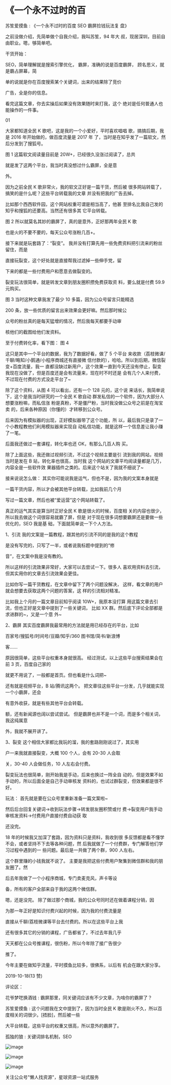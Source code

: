 # 《一个永不过时的百

苏笙爱摸鱼 : 《一个永不过时的百度 SEO 霸屏捡钱玩法复 盘》

之前没做介绍，先简单做个自我介绍，我叫苏笙，94 年大 叔，现居深圳，目前自由职业。嗯，够简单吧。

干货开始：

SEO，简单理解就是搜索引擎优化， 霸屏，准确的说是百度霸屏， 顾名思义，就是霸占屏幕，简

单的说就是你在百度搜索某个关键词，出来的结果除了竞价

广告，全是你的信息。

看完这篇文章，你去实操后如果没有效果随时来打我，这个 绝对是任何普通人也能操作的一件事。

01

大家都知道全民 K 歌吧，这是我的一个小爱好，平时喜欢唱唱 歌，搞搞后期，我是 2016 年开始做的，做百度流量是 2017 年 了，当时是在知乎发了一篇软文，然后分发到了搜狐号。

图 1 这篇软文阅读量目前是 20W+，已经很久没涨过阅读了，总共

就是发了这两个平台，我当时真没想过什么霸屏，全是意

外。

因为之前全民 K 歌非常火，我的软文正好是一篇干货，然后被 很多网站转载了，搞笑的是什么呢？这些平台转载我的文章 并没有把我的广告去掉。

比如那个西西软件园，这个网站权重可谓是相当高了，他甚 至排名比我自己发的知乎和搜狐的还要高。当然还有很多其 它平台转载。

图 2 所以就莫名其妙的霸屏了，真的是意外，正好那两年全民 K 歌

也是火的不要不要的，每天公众号涨粉几百+。

接下来就是玩套路了：“裂变”。 我并没有打算先用一些免费资料把引流来的粉丝留住，而是

直接玩裂变，这个好处就是直接帮我过滤掉一些伸手党，留

下来的都是一些付费用户和愿意去做裂变的。

裂变玩法很简单，就是转发文章到朋友圈积攒免费获取资 料，要么就是付费 59.9 元购买。

图 3 当时这种文章我发了最少 10 多篇，因为公众号留言只能精选

200 条，放一些优质的留言出来效果会更好嘛。然后那时候公

众号的粉丝真的是每天猛增的情况，然后我每天都要手动审

核他们的截图给他们发资料。

至于付费转化率，看下图： 图 4

这只是其中一个平台的数据，我为了数据好看，做了 5 个平台 来收款（荔枝微课/千聊/略知/小鹅通/小程序商城还有直接微 信付款的），哈哈。所以到后期，微信裂变+百度流量，我一 直都没缺过新用户，这个效果一直到今天还没有停止，裂变 我现在没做了，但是百度还是会有流量来，现在时不时还是 会有几个人来付费，不过现在付费的方式没走平台了~

除了这个资料，从图 4 可以看出，还有一个 128 元的，这个说 来话长，我简单说下，这个是我当时研究的一个全民 K 歌自动 群发私信的一个软件，因为大部分人想要涨粉嘛，而私信涨 粉是真粉，不是僵尸粉，当时我没做公众号之前是在淘宝卖 的，后来各种原因（你懂的）才转移到公众号。

后来因为有模拟器的出现，正好模拟器带了这个功能，所 以，最后我只是录了一个小教程教他们利用模拟器来实现自 动私信功能，就是这样一个信息差让我小赚了一笔。

后面我还做过一套课程，转化率也还 OK，有那么几百人购 买。

除了上面这些，我还做过视频引流，不过这个视频主要是引 流到我的网站，视频当时是发在 B 站，转化率也很高，当时我 这个网站的文章平均阅读量都是几万，内容全是一些软件效 果器插件之类的。后来这个站关了我就不细说了~

接来说说怎么做： 其实你可能说我是运气，但也不是，因为我的文案本身就是

一篇干货内容，所以才会被其他平台转载，比如我前几个月

写过一篇文章，然后也被“爱运营”这个网站转载了。

真正的运气其实是算当时正好全民 K 歌是很火的时候，百度相 关的内容也很少，所以我去做这个词很容易就霸了屏，但是 对于现在很多词想要霸屏还是要做一些优化的，SEO 我是基 础，下面就简单说一下个人方法。

1、引流 我的文案是一篇教程，跟其他的引流不同的是我的这个教程

是没有写完的，只写了一半，或者说我标题中提到的“修

音”，在文案中我是没有教的。

所以这样的引流效果非常好，大家可以去尝试一下。很多人 喜欢用资料去引流，但其实用你的文章去引流效果会更佳。

比如你写一篇干货教程，在文章中留下了两个问题没解决， 这样，看文章的用户就会想要去获取这两个问题的答案，这 样的引流相对精准。

比如我上个月的一篇文章目前知乎阅读 10W+，我原本没打算 用这篇文章去引流，但也正好是文章中提到了一些关键词， 比如 XX 群。然后底下评论全部都是求进群的~，又是一个意 外~

2、霸屏 其实百度霸屏我最常用的方法就是用已经存在的平台，比如

百家号/搜狐号/时间号/豆瓣/知乎/360 图书馆/简书/新浪博

客……

原因很简单，这些平台权重本身就很高。 经过测试，以上这些平台搜索结果会在前 3 页，百度自己家的

就更不用说了，一般都是首页。但也看是什么词把~

还有就是视频平台，B 站/腾讯这两个。 把文章往这些平台一分发，几乎就能实现一个小霸屏，还会

有意外收获，就是有些其他平台会转载。

额，还有新闻源也阔以尝试尝试。 但是霸屏也并不是一个词，而是多个相关词，我这纯属意

外，我就不展开讲了。

3、裂变 这个相信大家都比我玩的溜，我的套路刚刚说过了，其实用

户一来我就直接裂变，大概 100 个人，会有 20-30 人会取

关，30-40 人会做任务，10 人左右会付费。

裂变玩法也很简单，刚开始我是手动，后来也换过一阵全自 动的，但是效果不如手动的，所以后面全是自己手动审核发 资料的，也试过群裂变，但效果都是很不好。

玩法： 首先就是要在公众号里重新准备一篇文案啦~

然后后台回复关键词→收到玩法步骤→转发朋友圈积赞或付 费→裂变用户我手动审核发资料→付费用户直接付费自动获 取

还没完。

18 年的时候我又加深了套路，因为资料只是资料，我收到很 多反馈都是看不懂学不会，或者坚持不下去等各种问题，然 后我就做了一个付费群，专门解答他们学习过程中遇到的一 些问题。最后是一共做了两个群，900 人左右。

这个群里赚的小钱我就不说了。 主要是我把这些付费用户聚集到微信群和我的朋友圈了。然

后去年我做了一个小程序商城，专门卖麦克风，声卡等设

备，所有的客户全部来自于我的这两个微信群。

嗯，还是没完。 除了做过那个商城，我的公众号同时还在做着课程分销，因

为那一年正好是知识付费兴起的时候，因为我的付费流量是

直接从千聊/荔枝微课等平台去付费的。所以在这些平台上我

还有很多其它的分销的课程，广告都省了，不过去年我几乎

天天都在公众号推课程，很伤粉，所以今年除了接广告很少

推了。

今年主要在做知乎流量，平时摸鱼比较多，很佛系，以后有 机会在跟大家分享。

2019-10-18(13 赞)

评论区：

花爷梦呓换酒钱 : 霸屏那里，同关键词应该有不少文章，为啥你的霸屏了？

苏笙爱摸鱼 : 这个问题我在文中提到了，因为当时全民 K 歌是刚火不久，所以百度相关的词很少。[捂脸]，然后被一些

大平台转载，这些平台的权重又很高，所以意外的霸屏了。

孤独的狼 : 关键词排名机制，SEO

![image](img/Image_040.png)

![image](img/Image_041.png)

![image](img/Image_042.png)

关注公众号"懒人找资源"，星球资源一站式服务